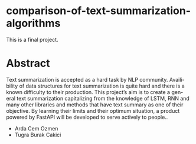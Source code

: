 # comparison-of-text-summarization-algorithms
This is a final project.

<!DOCTYPE html>
<html>
<body>

<h1>Abstract</h1>
<p>
Text summarization is accepted as a hard task by NLP community. Availi- bility of data structures for text summarization is quite hard and there is a known difficulty to their production. This project’s aim is to create a gen- eral text summarization capitalizing from the knowledge of LSTM, RNN and many other libraries and methods that have text summary as one of their objective. By learning their limits and their optimum situation, a product powered by FastAPI will be developed to serve actively to people..</p>


<ul>
  <li> Arda Cem Ozmen </li>
  <li> Tugra Burak Cakici </li>
</ul>
</body>
</html>
